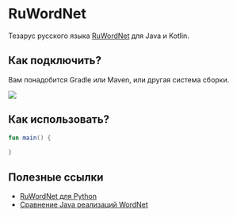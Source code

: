 # RuWordNet

Тезарус русского языка [RuWordNet](https://ruwordnet.ru) для Java и Kotlin.

## Как подключить?

Вам понадобится Gradle или Maven, или другая система сборки.

[![](https://jitpack.io/v/demidko/ruwordnet.svg)](https://jitpack.io/#demidko/ruwordnet)

## Как использовать?

```kotlin
fun main() {
    
}
```

## Полезные ссылки

* [RuWordNet для Python](https://github.com/avidale/python-ruwordnet)
* [Сравнение Java реализаций WordNet](https://projects.csail.mit.edu/jwi/download.php?f=finlayson.2014.procgwc.7.78.pdf)






